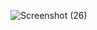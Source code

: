 ![Screenshot (26)](https://github.com/user-attachments/assets/4ccfcfd4-acca-41bc-90e9-55c1901e3d28)
